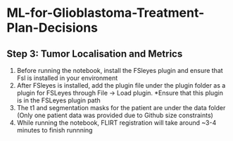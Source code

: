 # ML-for-Glioblastoma-Treatment-Plan-Decisions

## Step 3: Tumor Localisation and Metrics
1. Before running the notebook, install the FSleyes plugin and ensure that Fsl is installed in your environment
2. After FSleyes is installed, add the plugin file under the plugin folder as a plugin for FSLeyes through File -> Load plugin.
     *Ensure that this plugin is in the FSLeyes plugin path
3. The t1 and segmentation masks for the patient are under the data folder (Only one patient data was provided due to Github size constraints)
4. While running the notebook, FLIRT registration will take around ~3-4 minutes to finish runnning 
   
